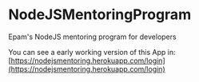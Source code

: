 # NodeJSMentoringProgram
Epam's NodeJS mentoring program for developers

You can see a early working version of this App in:
[https://nodejsmentoring.herokuapp.com/login](https://nodejsmentoring.herokuapp.com/login)
